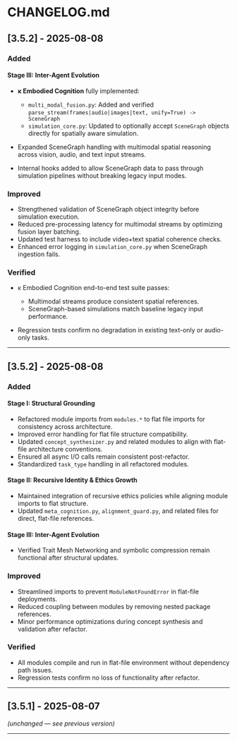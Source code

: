 # CHANGELOG.md

## \[3.5.2] - 2025-08-08

### Added

#### Stage III: Inter-Agent Evolution

* **κ Embodied Cognition** fully implemented:

  * `multi_modal_fusion.py`: Added and verified `parse_stream(frames|audio|images|text, unify=True) -> SceneGraph`
  * `simulation_core.py`: Updated to optionally accept `SceneGraph` objects directly for spatially aware simulation.
* Expanded SceneGraph handling with multimodal spatial reasoning across vision, audio, and text input streams.
* Internal hooks added to allow SceneGraph data to pass through simulation pipelines without breaking legacy input modes.

### Improved

* Strengthened validation of SceneGraph object integrity before simulation execution.
* Reduced pre-processing latency for multimodal streams by optimizing fusion layer batching.
* Updated test harness to include video+text spatial coherence checks.
* Enhanced error logging in `simulation_core.py` when SceneGraph ingestion fails.

### Verified

* κ Embodied Cognition end-to-end test suite passes:

  * Multimodal streams produce consistent spatial references.
  * SceneGraph-based simulations match baseline legacy input performance.
* Regression tests confirm no degradation in existing text-only or audio-only tasks.

---

## \[3.5.2] - 2025-08-08

### Added

#### Stage I: Structural Grounding

* Refactored module imports from `modules.*` to flat file imports for consistency across architecture.
* Improved error handling for flat file structure compatibility.
* Updated `concept_synthesizer.py` and related modules to align with flat-file architecture conventions.
* Ensured all async I/O calls remain consistent post-refactor.
* Standardized `task_type` handling in all refactored modules.

#### Stage II: Recursive Identity & Ethics Growth

* Maintained integration of recursive ethics policies while aligning module imports to flat structure.
* Updated `meta_cognition.py`, `alignment_guard.py`, and related files for direct, flat-file references.

#### Stage III: Inter-Agent Evolution

* Verified Trait Mesh Networking and symbolic compression remain functional after structural updates.

### Improved

* Streamlined imports to prevent `ModuleNotFoundError` in flat-file deployments.
* Reduced coupling between modules by removing nested package references.
* Minor performance optimizations during concept synthesis and validation after refactor.

### Verified

* All modules compile and run in flat-file environment without dependency path issues.
* Regression tests confirm no loss of functionality after refactor.

---

## \[3.5.1] - 2025-08-07

*(unchanged — see previous version)*

---
